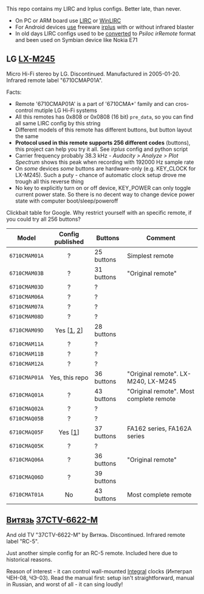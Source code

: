 This repo contains my LIRC and Irplus configs. Better late, than never.

* On PC or ARM board use [LIRC](http://www.lirc.org/) or [WinLIRC](http://winlirc.sourceforge.net/)
* For Android devices [use](https://irplus-remote.github.io/) freeware [irplus](https://play.google.com/store/apps/developer?id=binarymode&hl=en) with or without infrared blaster
* In old days LIRC configs used to be [converted](http://hardwarefetish.com/588-reconstruction-of-irremote-psiloc-com-psiloc-irremote) to *Psiloc irRemote* format and been used on Symbian device like Nokia E71


## LG [LX-M245](https://www.google.com/search?q=LG+LX-M245&tbm=isch)

Micro Hi-Fi stereo by LG. Discontinued. Manufactured in 2005-01-20. Infrared remote label "6710CMAP01A".

Facts:
* Remote '6710CMAP01A' is a part of '6710CMA*' family and can cros-control mutiple LG Hi-Fi systems
* All this remotes has 0x808 or 0x0808 (16 bit) `pre_data`, so you can find all same LIRC config by this string
* Different models of this remote has different buttons, but button layout the same
* **Protocol used in this remote supports 256 different codes** (buttons), this project can help you try it all. See *irplus* config and python script
* Carrier frequency probably 38.3 kHz - *Audacity > Analyze > Plot Spectrum* shows this peak when recording with 192000 Hz sample rate
* On *some* devices *some* buttons are hardware-only (e.g. KEY_CLOCK for LX-M245). Such a puty - chance of automatic clock setup drove me trough all this reverse thing
* No key to explicitly turn on or off device, KEY_POWER can only toggle current power state. So there is no decent way to change device power state with computer boot/sleep/poweroff

Clickbait table for Google. Why restrict yourself with an specific remote, if you could try all 256 buttons?

| Model         | Config published | Buttons    | Comment                  |
| :-----------: | :--------------: | ---------- | ------------------------ |
| `6710CMAM01A` | ?                | 25 buttons | Simplest remote          |
| `6710CMAM03B` | ?                | 31 buttons | "Original remote"        |
| `6710CMAM03D` | ?                | ?          |                          |
| `6710CMAM06A` | ?                | ?          |                          |
| `6710CMAM07A` | ?                | ?          |                          |
| `6710CMAM08D` | ?                | ?          |                          |
| `6710CMAM09D` | Yes [[1](https://sourceforge.net/p/lirc-remotes/mailman/attachment/90994684-d38f-ce19-6adf-27f4d021467e%40gmail.com/1/), [2](https://gist.github.com/besi/9aa3efe5a5def151420fdfacba21302a)] | 28 buttons | |
| `6710CMAM11A` | ?                | ?          |                          |
| `6710CMAM11B` | ?                | ?          |                          |
| `6710CMAM12A` | ?                | ?          |                          |
| `6710CMAP01A` | Yes, this repo   | 36 buttons | "Original remote". LX-M240, LX-M245 |
| `6710CMAQ01A` | ?                | 43 buttons | "Original remote". Most complete remote |
| `6710CMAQ02A` | ?                | ?          |                          |
| `6710CMAQ05B` | ?                | ?          |                          |
| `6710CMAQ05F` | Yes [[1](https://sourceforge.net/p/lirc/mailman/message/32481685/)] | 37 buttons | FA162 series, FA162A series |
| `6710CMAQ05K` | ?                | ?          |                          |
| `6710CMAQ06A` | ?                | 36 buttons | "Original remote"        |
| `6710CMAQ06D` | ?                | 39 buttons |                          |
| `6710CMAT01A` | No               | 43 buttons | Most complete remote     |


## [Витязь](http://www.vityas.com) [37CTV-6622-M](https://www.google.com/search?q=37CTV-6622-M&tbm=isch)

And old TV "37CTV-6622-M" by Витязь. Discontinued. Infrared remote label "RC-5".

Just another simple config for an RC-5 remote. Included here due to historical reasons.

Reason of interest - it can control wall-mounted [Integral](https://integral.by) clocks (Интеграл ЧЕН-08, ЧЭ-03). Read the manual first: setup isn't straightforward, manual in Russian, and worst of all - it can sing loudly!
